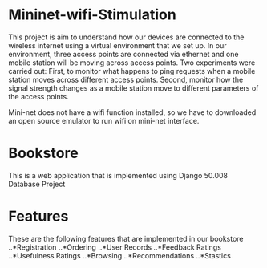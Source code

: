 # Mininet-wifi-Stimulation
This project is aim to understand how our devices are connected to the wireless internet using a virtual environment that we set up. In our environment, three access points are connected via ethernet and one mobile station will be moving across access points. Two experiments were carried out: First, to monitor what happens to ping requests when a mobile station moves across different access points. Second, monitor how the signal strength changes as a mobile station move to different parameters of the access points. 

Mini-net does not have a wifi function installed, so we have to downloaded an open source emulator to run wifi on mini-net interface. 


# Bookstore
This is a web application that is implemented using Django 
50.008 Database Project
# Features
These are the following features that are implemented in our bookstore
..*Registration 
..*Ordering
..*User Records
..*Feedback Ratings
..*Usefulness Ratings
..*Browsing 
..*Recommendations
..*Stastics 




